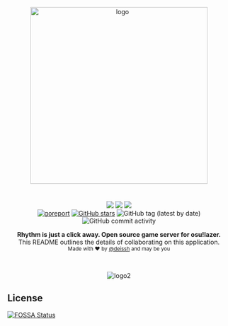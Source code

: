 <p align="center">
  <img src="https://i.imgur.com/BDMASne.png" alt="logo" width="400" />
</p>

<h1 align="center"></h1>

<p align="center">
  <a href="https://github.com/deissh/osu-lazer/actions?query=workflow%3A%22API+workflow%22"><img src="https://github.com/deissh/osu-lazer/workflows/API%20workflow/badge.svg"></a>
  <a href="https://github.com/deissh/osu-lazer/actions?query=workflow%3A%22Ayako+workflow%22"><img src="https://github.com/deissh/osu-lazer/workflows/Ayako%20workflow/badge.svg"></a>
<a href="https://app.fossa.io/projects/git%2Bgithub.com%2Fdeissh%2Fosu-lazer?ref=badge_shield" alt="FOSSA Status"><img src="https://app.fossa.io/api/projects/git%2Bgithub.com%2Fdeissh%2Fosu-lazer.svg?type=shield"/></a>
  <br />
  <a href="https://goreportcard.com/report/github.com/deissh/osu-lazer"><img alt="goreport" src="https://goreportcard.com/badge/github.com/deissh/osu-lazer"></a>
  <a href="https://github.com/deissh/osu-lazer/stargazers"><img alt="GitHub stars" src="https://img.shields.io/github/stars/deissh/osu-lazer"></a>
  <img alt="GitHub tag (latest by date)" src="https://img.shields.io/github/v/tag/deissh/osu-lazer">
  <img alt="GitHub commit activity" src="https://img.shields.io/github/commit-activity/w/deissh/osu-lazer">
  <br />
</p>

<p align="center">
  <b>Rhythm is just a click away. Open source game server for osu!lazer.</b></br>
  <span>This README outlines the details of collaborating on this application.</span></br>
  <sub>Made with ❤️ by <a href="https://github.com/deissh">@deissh</a> and may be you</sub>
</p>

<br />


<p align="center">
  <img src="https://i.imgur.com/azTASY0.jpg" alt="logo2" width="auto" />
</p>


## License
[![FOSSA Status](https://app.fossa.io/api/projects/git%2Bgithub.com%2Fdeissh%2Fosu-lazer.svg?type=large)](https://app.fossa.io/projects/git%2Bgithub.com%2Fdeissh%2Fosu-lazer?ref=badge_large)